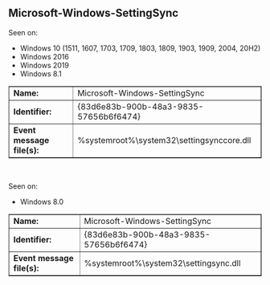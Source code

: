 ## Microsoft-Windows-SettingSync

Seen on:
* Windows 10 (1511, 1607, 1703, 1709, 1803, 1809, 1903, 1909, 2004, 20H2)
* Windows 2016
* Windows 2019
* Windows 8.1

<table border="1" class="docutils">
  <tbody>
    <tr>
      <td><b>Name:</b></td>
      <td>Microsoft-Windows-SettingSync</td>
    </tr>
    <tr>
      <td><b>Identifier:</b></td>
      <td>{83d6e83b-900b-48a3-9835-57656b6f6474}</td>
    </tr>
    <tr>
      <td><b>Event message file(s):</b></td>
      <td>%systemroot%\system32\settingsynccore.dll</td>
    </tr>
  </tbody>
</table>

&nbsp;

Seen on:
* Windows 8.0

<table border="1" class="docutils">
  <tbody>
    <tr>
      <td><b>Name:</b></td>
      <td>Microsoft-Windows-SettingSync</td>
    </tr>
    <tr>
      <td><b>Identifier:</b></td>
      <td>{83d6e83b-900b-48a3-9835-57656b6f6474}</td>
    </tr>
    <tr>
      <td><b>Event message file(s):</b></td>
      <td>%systemroot%\system32\settingsync.dll</td>
    </tr>
  </tbody>
</table>

&nbsp;

